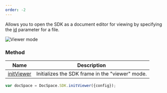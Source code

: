 ```yaml
---
order: -2
---
```


Allows you to open the SDK as a document editor for viewing by specifying the [id](../../Config/index.md#id) parameter for a file.

![Viewer mode](/assets/images/docspace/viewer-mode.png)

### Method

| Name                                            | Description                                     |
| ----------------------------------------------- | ----------------------------------------------- |
| [initViewer](../../Methods/index.md#initviewer) | Initializes the SDK frame in the "viewer" mode. |

``` javascript
var docSpace = DocSpace.SDK.initViewer({config});
```
